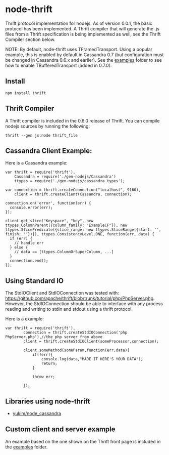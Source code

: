 # node-thrift

Thrift protocol implementation for nodejs. As of version 0.0.1, the basic
protocol has been implemented. A Thrift compiler that will generate the .js
files from a Thrift specification is being implemented as well, see the
Thrift Compiler section below.

NOTE: By default, node-thrift uses TFramedTransport. Using a popular
example, this is enabled by default in Cassandra 0.7 (but configuration must be
changed in Cassandra 0.6.x and earlier). See the
[examples](https://github.com/wadey/node-thrift/tree/master/examples) folder
to see how to enable TBufferedTransport (added in 0.7.0).

## Install

    npm install thrift 

## Thrift Compiler

A Thrift compiler is included in the 0.6.0 release of Thrift. You can
compile nodejs sources by running the following:

    thrift --gen js:node thrift_file

## Cassandra Client Example:

Here is a Cassandra example:

    var thrift = require('thrift'),
        Cassandra = require('./gen-nodejs/Cassandra')
        ttypes = require('./gen-nodejs/cassandra_types');

    var connection = thrift.createConnection("localhost", 9160),
        client = thrift.createClient(Cassandra, connection);

    connection.on('error', function(err) {
      console.error(err);
    });

    client.get_slice("Keyspace", "key", new ttypes.ColumnParent({column_family: "ExampleCF"}), new ttypes.SlicePredicate({slice_range: new ttypes.SliceRange({start: '', finish: ''})}), ttypes.ConsistencyLevel.ONE, function(err, data) {
      if (err) {
        // handle err
      } else {
        // data == [ttypes.ColumnOrSuperColumn, ...]
      }
      connection.end();
    });

## Using Standard IO

The StdIOClient and StdIOConnection was tested with: https://github.com/apache/thrift/blob/trunk/tutorial/php/PhpServer.php.
However, the StdIOConnection should be able to interface with any process reading and writing to stdin and stdout using a thrift protocol.

Here is a example:

	var thrift = require('thrift'),
			connection = thrift.createStdIOConnection('php PhpServer.php'),//the php server from above
			client = thrift.createStdIOClient(someProcessor,connection);

			client.someMethod(someParam,function(err,data){
				if(!err){
					console.log(data,"MADE IT HERE'S YOUR DATA");
					return;
				}

				throw err;

			});

## Libraries using node-thrift

* [yukim/node_cassandra](https://github.com/yukim/node_cassandra)

## Custom client and server example

An example based on the one shown on the Thrift front page is included in the [examples](https://github.com/wadey/node-thrift/tree/master/examples) folder.
